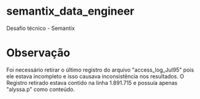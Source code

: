 # semantix_data_engineer
Desafio técnico - Semantix

# Observação
Foi necessário retirar o último registro do arquivo "access_log_Jul95" pois ele estava incompleto e isso causava inconsistência nos resultados. 
O Registro retirado estava contido na linha 1.891.715 e possuía apenas "alyssa.p" como conteúdo.
